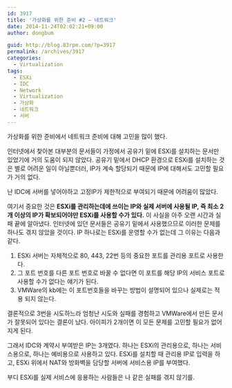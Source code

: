 ```yaml
---
id: 3917
title: '가상화를 위한 준비 #2 – 네트워크'
date: 2014-11-24T02:02:21+09:00
author: dongbum

guid: http://blog.83rpm.com/?p=3917
permalink: /archives/3917
categories:
  - Virtualization
tags:
  - ESXi
  - IDC
  - Network
  - Virtualization
  - 가상화
  - 네트워크
  - 서버
---
```

가상화를 위한 준비에서 네트워크 준비에 대해 고민을 많이 했다.

인터넷에서 찾아본 대부분의 문서들이 가정에서 공유기 밑에 ESXi를 설치하는 문서만 있었기에 거의 도움이 되지 않았다. 공유기 밑에서 DHCP 환경으로 ESXi를 설치하는 것은 별로 어려운 일이 아닐뿐더러, IP가 계속 할당되기 때문에 IP에 대해서도 고민할 필요가 거의 없다.

난 IDC에 서버를 넣어야하고 고정IP가 제한적으로 부여되기 때문에 어려움이 많았다.

여기서 중요한 것은 **ESXi를 관리하는데에 쓰이는 IP와 실제 서버에 사용될 IP, 즉 최소 2개 이상의 IP가 확보되어야만 ESXi를 사용할 수가 있다.** 이 사실을 아주 오랜 시간과 실패 끝에 알아냈다. 인터넷에 있던 문서들은 공유기 밑에서 사용했으므로 이러한 문제를 하나도 겪지 않았을 것이다. IP 하나로는 ESXi를 운영할 수가 없는데 그 이유는 다음과 같다.

  1. ESXi 서버는 자체적으로 80, 443, 22번 등의 중요한 포트를 관리용 포트로 사용한다.
  2. 그 포트 번호를 다른 포트 번호로 바꿀 수 없다면 이 포트를 해당 IP의 서비스 포트로 사용할 수가 없다는 얘기가 된다.
  3. VMWare의 kb에는 이 포트번호들을 바꾸는 방법이 설명되어 있으나 실제로는 적용 되지 않는다.

결론적으로 3번을 시도하느라 엄청난 시도와 실패를 경험하고 VMWare에서 만든 문서가 잘못되어 있다는 결론이 났다. 아이피가 2개이면 이 모든 문제를 고민할 필요가 없어지게 된다.

그래서 IDC와 계약시 부여받은 IP는 3개였다. 하나는 ESXi의 관리용으로, 하나는 서비스용으로, 하나는 예비용으로 사용하고 있다. ESXi를 설치할 때 관리용 IP로 입력을 하고, ESXi 위에서 NAT와 방화벽을 담당할 서버에 서비스용 IP를 부여했다.

부디 ESXi를 실제 서비스에 응용하는 사람들은 나 같은 실패를 겪지 않기를.
